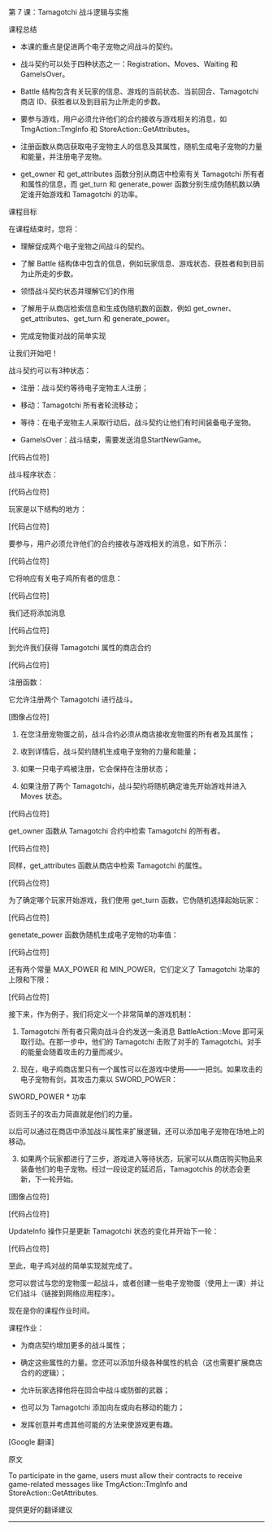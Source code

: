 第 7 课：Tamagotchi 战斗逻辑与实施

课程总结

-   本课的重点是促进两个电子宠物之间战斗的契约。

-   战斗契约可以处于四种状态之一：Registration、Moves、Waiting 和
    GameIsOver。

-   Battle 结构包含有关玩家的信息、游戏的当前状态、当前回合、Tamagotchi
    商店 ID、获胜者以及到目前为止所走的步数。

-   要参与游戏，用户必须允许他们的合约接收与游戏相关的消息，如
    TmgAction::TmgInfo 和 StoreAction::GetAttributes。

-   注册函数从商店获取电子宠物主人的信息及其属性，随机生成电子宠物的力量和能量，并注册电子宠物。

-   get_owner 和 get_attributes 函数分别从商店中检索有关 Tamagotchi
    所有者和属性的信息，而 get_turn 和 generate_power
    函数分别生成伪随机数以确定谁开始游戏和 Tamagotchi 的功率。

课程目标

在课程结束时，您将：

-   理解促成两个电子宠物之间战斗的契约。

-   了解 Battle
    结构体中包含的信息，例如玩家信息、游戏状态、获胜者和到目前为止所走的步数。

-   领悟战斗契约状态并理解它们的作用

-   了解用于从商店检索信息和生成伪随机数的函数，例如
    get_owner、get_attributes、get_turn 和 generate_power。

-   完成宠物蛋对战的简单实现

让我们开始吧！

战斗契约可以有3种状态：

-   注册：战斗契约等待电子宠物主人注册；

-   移动：Tamagotchi 所有者轮流移动；

-   等待：在电子宠物主人采取行动后，战斗契约让他们有时间装备电子宠物。

-   GameIsOver：战斗结束，需要发送消息StartNewGame。

[代码占位符]

战斗程序状态：

[代码占位符]

玩家是以下结构的地方：

[代码占位符]

要参与，用户必须允许他们的合约接收与游戏相关的消息，如下所示：

[代码占位符]

它将响应有关电子鸡所有者的信息：

[代码占位符]

我们还将添加消息

[代码占位符]

到允许我们获得 Tamagotchi 属性的商店合约

[代码占位符]

注册函数：

它允许注册两个 Tamagotchi 进行战斗。

[图像占位符]

1.  在您注册宠物蛋之前，战斗合约必须从商店接收宠物蛋的所有者及其属性；

2.  收到详情后，战斗契约随机生成电子宠物的力量和能量；

3.  如果一只电子鸡被注册，它会保持在注册状态；

4.  如果注册了两个 Tamagotchi，战斗契约将随机确定谁先开始游戏并进入
    Moves 状态。

[代码占位符]

get_owner 函数从 Tamagotchi 合约中检索 Tamagotchi 的所有者。

[代码占位符]

同样，get_attributes 函数从商店中检索 Tamagotchi 的属性。

[代码占位符]

为了确定哪个玩家开始游戏，我们使用 get_turn 函数，它伪随机选择起始玩家：

[代码占位符]

genetate_power 函数伪随机生成电子宠物的功率值：

[代码占位符]

还有两个常量 MAX_POWER 和 MIN_POWER，它们定义了 Tamagotchi
功率的上限和下限：

[代码占位符]

接下来，作为例子，我们将定义一个非常简单的游戏机制：

1.  Tamagotchi 所有者只需向战斗合约发送一条消息 BattleAction::Move
    即可采取行动。在那一步中，他们的 Tamagotchi 击败了对手的
    Tamagotchi。对手的能量会随着攻击的力量而减少。

2.  现在，电子鸡商店里只有一个属性可以在游戏中使用——一把剑。如果攻击的电子宠物有剑，其攻击力乘以
    SWORD_POWER：

SWORD_POWER * 功率

否则玉子的攻击力简直就是他们的力量。

以后可以通过在商店中添加战斗属性来扩展逻辑，还可以添加电子宠物在场地上的移动。

3.  如果两个玩家都进行了三步，游戏进入等待状态，玩家可以从商店购买物品来装备他们的电子宠物。经过一段设定的延迟后，Tamagotchis
    的状态会更新，下一轮开始。

[图像占位符]

[代码占位符]

UpdateInfo 操作只是更新 Tamagotchi 状态的变化并开始下一轮：

[代码占位符]

至此，电子鸡对战的简单实现就完成了。

您可以尝试与您的宠物蛋一起战斗，或者创建一些电子宠物蛋（使用上一课）并让它们战斗（链接到网络应用程序）。

现在是你的课程作业时间。

课程作业：

-   为商店契约增加更多的战斗属性；

-   确定这些属性的力量。您还可以添加升级各种属性的机会（这也需要扩展商店合约的逻辑）；

-   允许玩家选择他将在回合中战斗或防御的武器；

-   也可以为 Tamagotchi 添加向左或向右移动的能力；

-   发挥创意并考虑其他可能的方法来使游戏更有趣。

[Google 翻译]

原文

To participate in the game, users must allow their contracts to receive
game-related messages like TmgAction::TmgInfo and
StoreAction::GetAttributes.

提供更好的翻译建议

------------------------------------------------------------------------
